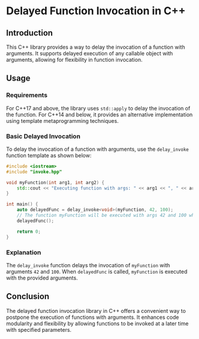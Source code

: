 # Delayed Function Invocation in C++

## Introduction

This C++ library provides a way to delay the invocation of a function with arguments. It supports delayed execution of any callable object with arguments, allowing for flexibility in function invocation.

## Usage

### Requirements

For C++17 and above, the library uses `std::apply` to delay the invocation of the function. For C++14 and below, it provides an alternative implementation using template metaprogramming techniques.

### Basic Delayed Invocation

To delay the invocation of a function with arguments, use the `delay_invoke` function template as shown below:

```cpp
#include <iostream>
#include "invoke.hpp"

void myFunction(int arg1, int arg2) {
    std::cout << "Executing function with args: " << arg1 << ", " << arg2 << std::endl;
}

int main() {
    auto delayedFunc = delay_invoke<void>(myFunction, 42, 100);
    // The function myFunction will be executed with args 42 and 100 when delayedFunc is called
    delayedFunc();

    return 0;
}
```

### Explanation

The `delay_invoke` function delays the invocation of `myFunction` with arguments `42` and `100`. When `delayedFunc` is called, `myFunction` is executed with the provided arguments.

## Conclusion

The delayed function invocation library in C++ offers a convenient way to postpone the execution of functions with arguments. It enhances code modularity and flexibility by allowing functions to be invoked at a later time with specified parameters.
